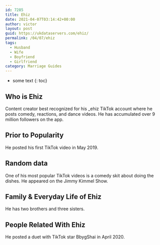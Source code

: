 ```yaml
---
id: 7285
title: Ehiz
date: 2021-04-07T03:14:42+00:00
author: victor
layout: post
guid: https://ukdataservers.com/ehiz/
permalink: /04/07/ehiz
tags:
  - Husband
  - Wife
  - Boyfriend
  - Girlfriend
category: Marriage Guides
---
```


* some text
{: toc}


## Who is Ehiz



Content creator best recognized for his _ehiz TikTok account where he posts comedy, reactions, and dance videos. He has accumulated over 9 million followers on the app. 

                
                
                
## Prior to Popularity



He posted his first TikTok video in May 2019. 

                
                
                
## Random data



One of his most popular TikTok videos is a comedy skit about doing the dishes. He appeared on the Jimmy Kimmel Show. 

                
                
                
## Family & Everyday Life of Ehiz



He has two brothers and three sisters. 

                
                
                
## People Related With Ehiz



He posted a duet with TikTok star BbygShai in April 2020. 

                
              
            
          
          
          